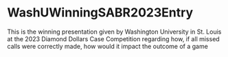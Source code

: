 # WashUWinningSABR2023Entry
This is the winning presentation given by Washington University in St. Louis at the 2023 Diamond Dollars Case Competition regarding how, if all missed calls were correctly made, how would it impact the outcome of a game
